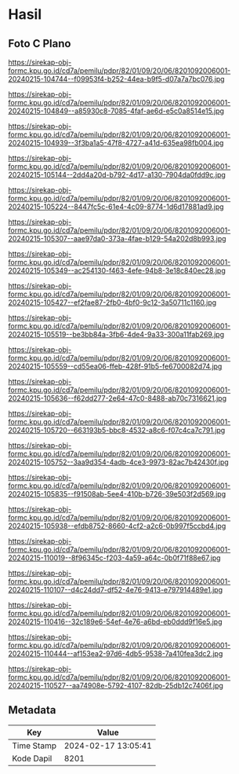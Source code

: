 # Hasil

## Foto C Plano

https://sirekap-obj-formc.kpu.go.id/cd7a/pemilu/pdpr/82/01/09/20/06/8201092006001-20240215-104744--f09953f4-b252-44ea-b9f5-d07a7a7bc076.jpg

https://sirekap-obj-formc.kpu.go.id/cd7a/pemilu/pdpr/82/01/09/20/06/8201092006001-20240215-104849--a85930c8-7085-4faf-ae6d-e5c0a8514e15.jpg

https://sirekap-obj-formc.kpu.go.id/cd7a/pemilu/pdpr/82/01/09/20/06/8201092006001-20240215-104939--3f3ba1a5-47f8-4727-a41d-635ea98fb004.jpg

https://sirekap-obj-formc.kpu.go.id/cd7a/pemilu/pdpr/82/01/09/20/06/8201092006001-20240215-105144--2dd4a20d-b792-4d17-a130-7904da0fdd9c.jpg

https://sirekap-obj-formc.kpu.go.id/cd7a/pemilu/pdpr/82/01/09/20/06/8201092006001-20240215-105224--8447fc5c-61e4-4c09-8774-1d6d17881ad9.jpg

https://sirekap-obj-formc.kpu.go.id/cd7a/pemilu/pdpr/82/01/09/20/06/8201092006001-20240215-105307--aae97da0-373a-4fae-b129-54a202d8b993.jpg

https://sirekap-obj-formc.kpu.go.id/cd7a/pemilu/pdpr/82/01/09/20/06/8201092006001-20240215-105349--ac254130-f463-4efe-94b8-3e18c840ec28.jpg

https://sirekap-obj-formc.kpu.go.id/cd7a/pemilu/pdpr/82/01/09/20/06/8201092006001-20240215-105427--ef2fae87-2fb0-4bf0-9c12-3a50711c1160.jpg

https://sirekap-obj-formc.kpu.go.id/cd7a/pemilu/pdpr/82/01/09/20/06/8201092006001-20240215-105519--be3bb84a-3fb6-4de4-9a33-300a11fab269.jpg

https://sirekap-obj-formc.kpu.go.id/cd7a/pemilu/pdpr/82/01/09/20/06/8201092006001-20240215-105559--cd55ea06-ffeb-428f-91b5-fe6700082d74.jpg

https://sirekap-obj-formc.kpu.go.id/cd7a/pemilu/pdpr/82/01/09/20/06/8201092006001-20240215-105636--f62dd277-2e64-47c0-8488-ab70c7316621.jpg

https://sirekap-obj-formc.kpu.go.id/cd7a/pemilu/pdpr/82/01/09/20/06/8201092006001-20240215-105720--663193b5-bbc8-4532-a8c6-f07c4ca7c791.jpg

https://sirekap-obj-formc.kpu.go.id/cd7a/pemilu/pdpr/82/01/09/20/06/8201092006001-20240215-105752--3aa9d354-4adb-4ce3-9973-82ac7b42430f.jpg

https://sirekap-obj-formc.kpu.go.id/cd7a/pemilu/pdpr/82/01/09/20/06/8201092006001-20240215-105835--f91508ab-5ee4-410b-b726-39e503f2d569.jpg

https://sirekap-obj-formc.kpu.go.id/cd7a/pemilu/pdpr/82/01/09/20/06/8201092006001-20240215-105938--efdb8752-8660-4cf2-a2c6-0b997f5ccbd4.jpg

https://sirekap-obj-formc.kpu.go.id/cd7a/pemilu/pdpr/82/01/09/20/06/8201092006001-20240215-110019--8f96345c-f203-4a59-a64c-0b0f71f88e67.jpg

https://sirekap-obj-formc.kpu.go.id/cd7a/pemilu/pdpr/82/01/09/20/06/8201092006001-20240215-110107--d4c24dd7-df52-4e76-9413-e797914489e1.jpg

https://sirekap-obj-formc.kpu.go.id/cd7a/pemilu/pdpr/82/01/09/20/06/8201092006001-20240215-110416--32c189e6-54ef-4e76-a6bd-eb0ddd9f16e5.jpg

https://sirekap-obj-formc.kpu.go.id/cd7a/pemilu/pdpr/82/01/09/20/06/8201092006001-20240215-110444--af153ea2-97d6-4db5-9538-7a410fea3dc2.jpg

https://sirekap-obj-formc.kpu.go.id/cd7a/pemilu/pdpr/82/01/09/20/06/8201092006001-20240215-110527--aa74908e-5792-4107-82db-25db12c7406f.jpg


## Metadata

| Key        | Value               |
| ---------- | ------------------- |
| Time Stamp | 2024-02-17 13:05:41 |
| Kode Dapil | 8201                |



